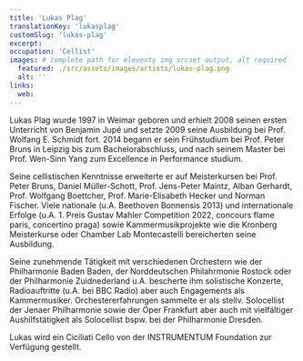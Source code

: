 ```yaml
---
title: 'Lukas Plag'
translationKey: 'lukasplag'
customSlug: 'lukas-plag'
excerpt:
occupation: 'Cellist'
images: # complete path for eleventy img srcset output, alt required
  featured: ./src/assets/images/artists/lukas-plag.png
  alt: ''
links:
  web:
---
```


Lukas Plag wurde 1997 in Weimar geboren und erhielt 2008 seinen ersten Unterricht von Benjamin Jupé und setzte 2009 seine Ausbildung bei Prof. Wolfang E. Schmidt fort. 2014 begann er sein Frühstudium bei Prof. Peter Bruns in Leipzig bis zum Bachelorabschluss, und nach seinem Master bei Prof. Wen-Sinn Yang zum Excellence in Performance studium.

Seine cellistischen Kenntnisse erweiterte er auf Meisterkursen bei Prof. Peter Bruns, Daniel Müller-Schott, Prof. Jens-Peter Maintz, Alban Gerhardt, Prof. Wolfgang Boettcher, Prof. Marie-Elisabeth Hecker und Norman Fischer. Viele nationale (u.A. Beethoven Bonnensis 2013) und internationale Erfolge (u.A. 1. Preis Gustav Mahler Competition 2022, concours flame paris, concertino praga) sowie Kammermusikprojekte wie die Kronberg Meisterkurse oder Chamber Lab Montecastelli bereicherten seine Ausbildung.

Seine zunehmende Tätigkeit mit verschiedenen Orchestern wie der Philharmonie Baden Baden, der Norddeutschen Philahrmonie Rostock oder der Philharmonie Zuidnederland u.A. bescherte ihm solistische Konzerte, Radioauftritte (u.A. bei BBC Radio) aber auch Engagements als Kammermusiker. Orchestererfahrungen sammelte er als stellv. Solocellist der Jenaer Philharmonie sowie der Oper Frankfurt aber auch mit vielfältiger Aushilfstätigkeit als Solocellist bspw. bei der Philharmonie Dresden.

Lukas wird ein Ciciliati Cello von der INSTRUMENTUM Foundation zur Verfügung gestellt.
